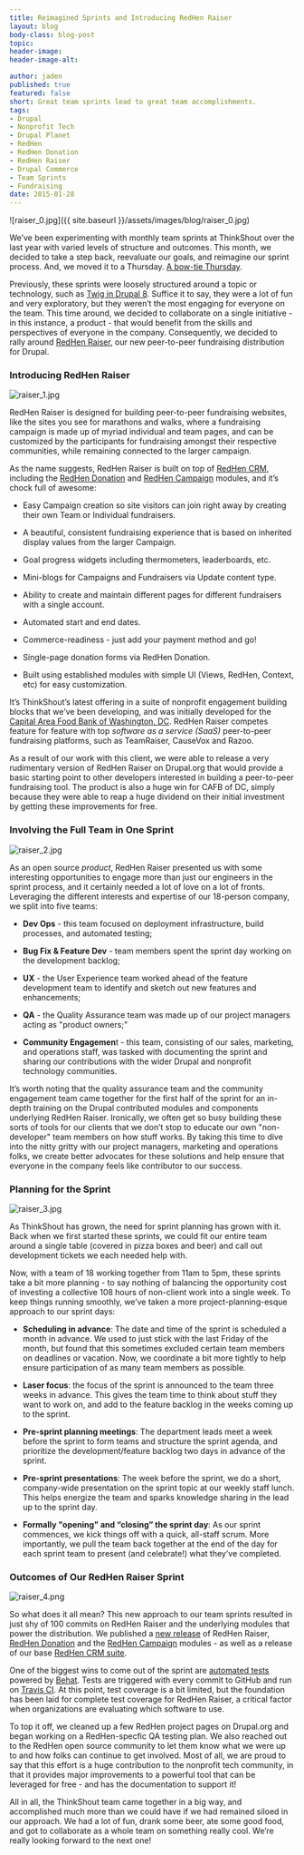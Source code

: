 ```yaml
---
title: Reimagined Sprints and Introducing RedHen Raiser
layout: blog
body-class: blog-post
topic:
header-image:
header-image-alt:

author: jaden
published: true
featured: false
short: Great team sprints lead to great team accomplishments.
tags:
- Drupal
- Nonprofit Tech
- Drupal Planet
- RedHen
- RedHen Donation
- RedHen Raiser
- Drupal Commerce
- Team Sprints
- Fundraising
date: 2015-01-28
---
```


![raiser_0.jpg]({{ site.baseurl }}/assets/images/blog/raiser_0.jpg)

We’ve been experimenting with monthly team sprints at ThinkShout over the last year with varied levels of structure and outcomes. This month, we decided to take a step back, reevaluate our goals, and reimagine our sprint process. And, we moved it to a Thursday. [A bow-tie Thursday](https://twitter.com/thinkshout/status/558334360416305152).

Previously, these sprints were loosely structured around a topic or technology, such as [Twig in Drupal 8](https://www.drupal.org/theme-guide/8/twig). Suffice it to say, they were a lot of fun and very exploratory, but they weren’t the most engaging for everyone on the team. This time around, we decided to collaborate on a single initiative - in this instance, a product - that would benefit from the skills and perspectives of everyone in the company. Consequently, we decided to rally around [RedHen Raiser](http://drupal.org/project/redhen_raiser), our new peer-to-peer fundraising distribution for Drupal. 

### Introducing RedHen Raiser

![raiser_1.jpg](/assets/images/blog/raiser_1.jpg)

RedHen Raiser is designed for building peer-to-peer fundraising websites, like the sites you see for marathons and walks, where a fundraising campaign is made up of myriad individual and team pages, and can be customized by the participants for fundraising amongst their respective communities, while remaining connected to the larger campaign.

As the name suggests, RedHen Raiser is built on top of [RedHen CRM](https://www.drupal.org/project/redhen), including the [RedHen Donation](http://drupal.org/project/redhen_donation) and [RedHen Campaign](http://drupal.org/project/redhen_campaign) modules, and it’s chock full of awesome:

* Easy Campaign creation so site visitors can join right away by creating their own Team or Individual fundraisers.

* A beautiful, consistent fundraising experience that is based on inherited display values from the larger Campaign.

* Goal progress widgets including thermometers, leaderboards, etc.

* Mini-blogs for Campaigns and Fundraisers via Update content type.

* Ability to create and maintain different pages for different fundraisers with a single account.

* Automated start and end dates.

* Commerce-readiness - just add your payment method and go!

* Single-page donation forms via RedHen Donation.

* Built using established modules with simple UI (Views, RedHen, Context, etc) for easy customization.

It’s ThinkShout’s latest offering in a suite of nonprofit engagement building blocks that we’ve been developing, and was initially developed for the [Capital Area Food Bank of Washington, DC](http://www.capitalareafoodbank.org/). RedHen Raiser competes feature for feature with top *software as a service (SaaS)* peer-to-peer fundraising platforms, such as TeamRaiser, CauseVox and Razoo. 

As a result of our work with this client, we were able to release a very rudimentary version of RedHen Raiser on Drupal.org that would provide a basic starting point to other developers interested in building a peer-to-peer fundraising tool. The product is also a huge win for CAFB of DC, simply because they were able to reap a huge dividend on their initial investment by getting these improvements for free.

### Involving the Full Team in One Sprint

![raiser_2.jpg](/assets/images/blog/raiser_2.jpg)

As an open source *product*, RedHen Raiser presented us with some interesting opportunities to engage more than just our engineers in the sprint process, and it certainly needed a lot of love on a lot of fronts. Leveraging the different interests and expertise of our 18-person company, we split into five teams:

* **Dev Ops** - this team focused on deployment infrastructure, build processes, and automated testing;

* **Bug Fix & Feature Dev** - team members spent the sprint day working on the development backlog;

* **UX** - the User Experience team worked ahead of the feature development team to identify and sketch out new features and enhancements;

* **QA** - the Quality Assurance team was made up of our project managers acting as "product owners;"

* **Community Engagemen**t - this team, consisting of our sales, marketing, and operations staff, was tasked with documenting the sprint and sharing our contributions with the wider Drupal and nonprofit technology communities.

It’s worth noting that the quality assurance team and the community engagement team came together for the first half of the sprint for an in-depth training on the Drupal contributed modules and components underlying RedHen Raiser. Ironically, we often get so busy building these sorts of tools for our clients that we don’t stop to educate our own "non-developer" team members on how stuff works. By taking this time to dive into the nitty gritty with our project managers, marketing and operations folks, we create better advocates for these solutions and help ensure that everyone in the company feels like contributor to our success.

### Planning for the Sprint

![raiser_3.jpg](/assets/images/blog/raiser_3.jpg)

As ThinkShout has grown, the need for sprint planning has grown with it. Back when we first started these sprints, we could fit our entire team around a single table (covered in pizza boxes and beer) and call out development tickets we each needed help with. 

Now, with a team of 18 working together from 11am to 5pm, these sprints take a bit more planning - to say nothing of balancing the opportunity cost of investing a collective 108 hours of non-client work into a single week. To keep things running smoothly, we’ve taken a more project-planning-esque approach to our sprint days:

* **Scheduling in advance**: The date and time of the sprint is scheduled a month in advance. We used to just stick with the last Friday of the month, but found that this sometimes excluded certain team members on deadlines or vacation. Now, we coordinate a bit more tightly to help ensure participation of as many team members as possible.

* **Laser focus**: the focus of the sprint is announced to the team three weeks in advance. This gives the team time to think about stuff they want to work on, and add to the feature backlog in the weeks coming up to the sprint.

* **Pre-sprint planning meetings**: The department leads meet a week before the sprint to form teams and structure the sprint agenda, and prioritize the development/feature backlog two days in advance of the sprint.

* **Pre-sprint presentations**: The week before the sprint, we do a short, company-wide presentation on the sprint topic at our weekly staff lunch. This helps energize the team and sparks knowledge sharing in the lead up to the sprint day.

* **Formally "opening" and “closing” the sprint day**: As our sprint commences, we kick things off with a quick, all-staff scrum. More importantly, we pull the team back together at the end of the day for each sprint team to present (and celebrate!) what they’ve completed.

### Outcomes of Our RedHen Raiser Sprint


![raiser_4.png](/assets/images/blog/raiser_4.png)

So what does it all mean? This new approach to our team sprints resulted in just shy of 100 commits on RedHen Raiser and the underlying modules that power the distribution. We published a [new release](https://www.drupal.org/node/2414581) of RedHen Raiser, [RedHen Donation](https://www.drupal.org/node/2413307) and the [RedHen Campaign](https://www.drupal.org/node/2414563) modules - as well as a release of our base [RedHen CRM](https://www.drupal.org/node/2414559)[ suite](https://www.drupal.org/node/2414559). 

One of the biggest wins to come out of the sprint are [automated tests](https://github.com/thinkshout/redhen_raiser/tree/7.x-1.x/tests) powered by [Behat](http://docs.behat.org/en/v2.5/). Tests are triggered with every commit to GitHub and run on [Travis CI](https://travis-ci.org/thinkshout/redhen_raiser). At this point, test coverage is a bit limited, but the foundation has been laid for complete test coverage for RedHen Raiser, a critical factor when organizations are evaluating which software to use.

To top it off, we cleaned up a few RedHen project pages on Drupal.org and began working on a RedHen-specfic QA testing plan. We also reached out to the RedHen open source community to let them know what we were up to and how folks can continue to get involved. Most of all, we are proud to say that this effort is a huge contribution to the nonprofit tech community, in that it provides major improvements to a powerful tool that can be leveraged for free - and has the documentation to support it!

All in all, the ThinkShout team came together in a big way, and accomplished much more than we could have if we had remained siloed in our approach. We had a lot of fun, drank some beer, ate some good food, and got to collaborate as a whole team on something really cool. We’re really looking forward to the next one!
